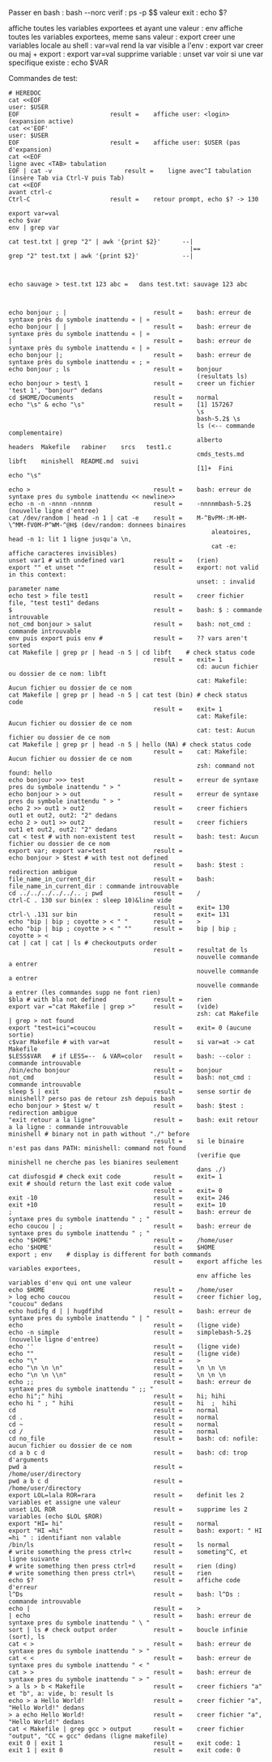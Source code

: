 
Passer en bash	:	bash --norc
verif			:	ps -p $$
valeur exit		:	echo $?

affiche toutes les variables exportees et ayant une valeur	:	env
affiche toutes les variables exportees, meme sans valeur	:	export
creer une variables locale au shell							:	var=val
rend la var visible a l'env									:	export var
creer ou maj + export										:	export var=val
supprime variable											:	unset var
voir si une var specifique existe							:	echo $VAR


Commandes de test:

	# HEREDOC
	cat <<EOF
	user: $USER
	EOF							result =	affiche user: <login> (expansion active)
	cat <<'EOF'
	user: $USER
	EOF							result =	affiche user: $USER (pas d'expansion)
	cat <<EOF
	ligne avec <TAB> tabulation
	EOF | cat -v					result =	ligne avec^I tabulation (insère Tab via Ctrl-V puis Tab)
	cat <<EOF
	avant ctrl-c
	Ctrl-C						result =	retour prompt, echo $? -> 130

	export var=val
	echo $var
	env | grep var

	cat test.txt | grep "2" | awk '{print $2}'		--|
													  |== 
	grep "2" test.txt | awk '{print $2}'			--|



	echo sauvage > test.txt 123 abc	=	dans test.txt: sauvage 123 abc 



	echo bonjour ; |						result =	bash: erreur de syntaxe près du symbole inattendu « | »
	echo bonjour | |						result =	bash: erreur de syntaxe près du symbole inattendu « | »
	|										result =	bash: erreur de syntaxe près du symbole inattendu « | »
	echo bonjour |;							result =	bash: erreur de syntaxe près du symbole inattendu « ; »
	echo bonjour ; ls						result =	bonjour
														(resultats ls)
	echo bonjour > test\ 1					result =	creer un fichier 'test 1', "bonjour" dedans
	cd $HOME/Documents						result =	normal
	echo "\s" & echo "\s"					result =	[1] 157267
														\s
														bash-5.2$ \s
														ls (<-- commande complementaire)
														alberto        headers	Makefile   rabiner    srcs   test1.c
														cmds_tests.md  libft	minishell  README.md  suivi
														[1]+  Fini                    echo "\s"

	echo >									result =	bash: erreur de syntaxe pres du symbole inattendu << newline>>
	echo -n -n -nnnn -nnnnm					result =	-nnnnmbash-5.2$ (nouvelle ligne d'entree)
	cat /dev/random | head -n 1	| cat -e	result =	M-^BvPM-:M-HM-\^MM-fV0M-P^WM-^@H$ (dev/random: donnees binaires 
															aleatoires, head -n 1: lit 1 ligne jusqu'a \n,
															cat -e: affiche caracteres invisibles)
	unset var1 # with undefined	var1		result =	(rien)
	export "" et unset ""					result =	export: not valid in this context:
														unset: : invalid parameter name
	echo test > file test1					result =	creer fichier file, "test test1" dedans
	$										result =	bash: $ : commande introuvable
	not_cmd bonjour > salut					result =	bash: not_cmd : commande introuvable
	env puis export puis env # 				result = 	?? vars aren't sorted
	cat Makefile | grep pr | head -n 5 | cd libft	 # check status code
											result =	exit= 1
														cd: aucun fichier ou dossier de ce nom: libft
														cat: Makefile: Aucun fichier ou dossier de ce nom
	cat Makefile | grep pr | head -n 5 | cat test (bin) # check status code
											result =	exit= 1
														cat: Makefile: Aucun fichier ou dossier de ce nom
														cat: test: Aucun fichier ou dossier de ce nom
	cat Makefile | grep pr | head -n 5 | hello (NA) # check status code
											result =	cat: Makefile: Aucun fichier ou dossier de ce nom
														zsh: command not found: hello
	echo bonjour >>> test					result =	erreur de syntaxe pres du symbole inattendu " > "
	echo bonjour > > out					result =	erreur de syntaxe pres du symbole inattendu " > "
	echo 2 >> out1 > out2					result =	creer fichiers out1 et out2, out2: "2" dedans
	echo 2 > out1 >> out2					result =	creer fichiers out1 et out2, out2: "2" dedans
	cat < test # with non-existent test		result =	bash: test: Aucun fichier ou dossier de ce nom
	export var; export var=test				result =	
	echo bonjour > $test # with	test not defined
											result =	bash: $test : redirection ambigue
	file_name_in_current_dir				result =	bash: file_name_in_current_dir : commande introuvable
	cd ../../../../../.. ; pwd				result =	/
	ctrl-C . 130 sur bin(ex : sleep 10)&line vide
											result =	exit= 130
	ctrl-\ .131 sur bin						result =	exit= 131
	echo "bip | bip ; coyotte >	< " "		result =	>
	echo "bip | bip ; coyotte >	< " ""		result =	bip | bip ; coyotte > <
	cat | cat | cat | ls # checkoutputs order
											result =	resultat de ls
														nouvelle commande a entrer
														nouvelle commande a entrer
														nouvelle commande a entrer (les commandes supp ne font rien)
	$bla # with bla not defined				result =	rien
	export var ="cat Makefile |	grep >"		result =	(vide)
														zsh: cat Makefile | grep > not found
	export "test=ici"=coucou				result =	exit= 0 (aucune sortie)
	c$var Makefile # with var=at			result =	si var=at -> cat Makefile
	$LESS$VAR	# if LESS=--  & VAR=color	result =	bash: --color : commande introuvable
	/bin/echo bonjour						result =	bonjour
	not_cmd									result =	bash: not_cmd : commande introuvable
	sleep 5 | exit							result =	sense sortir de minishell? perso pas de retour zsh depuis bash
	echo bonjour > $test w/ t				result =	bash: $test : redirection ambigue
	"exit retour a la ligne"				result =	bash: exit retour a la ligne : commande introuvable
	minishell # binary not in path without "./" before
											result =	si le binaire n'est pas dans PATH: minishell: command not found
														(verifie que minishell ne cherche pas les bianires seulement
														dans ./)
	cat diufosgid # check exit code			result =	exit= 1
	exit # should return the last exit code value
											result =	exit= 0
	exit -10								result =	exit= 246
	exit +10								result =	exit= 10
	;										result =	bash: erreur de syntaxe pres du symbole inattendu " ; "
	echo coucou | ;							result =	bash: erreur de syntaxe pres du symbole inattendu " ; "
	echo "$HOME"							result =	/home/user
	echo '$HOME'							result =	$HOME
	export ; env 	# display is different for both commands
											result =	export affiche les variables exportees,
														env affiche les variables d'env qui ont une valeur	
	echo $HOME								result =	/home/user
	> log echo coucou						result =	creer fichier log, "coucou" dedans
	echo hudifg d | | hugdfihd				result =	bash: erreur de syntaxe pres du symbole inattendu " | "
	echo									result =	(ligne vide)
	echo -n simple							result =	simplebash-5.2$ (nouvelle ligne d'entree)
	echo ''									result =	(ligne vide)
	echo ""									result =	(ligne vide)
	echo "\"								result =	>
	echo "\n \n \n"							result =	\n \n \n
	echo "\n \n \\n"						result =	\n \n \n
	echo ;;									result =	bash: erreur de syntaxe pres du symbole inattendu " ;; "
	echo hi";" hihi							result =	hi; hihi
	echo hi " ; " hihi						result =	hi  ;  hihi
	cd										result =	normal
	cd .									result =	normal
	cd ~									result =	normal
	cd /									result =	normal
	cd no_file								result =	bash: cd: nofile: aucun fichier ou dossier de ce nom
	cd a b c d								result =	bash: cd: trop d'arguments
	pwd a									result =	/home/user/directory
	pwd a b c d								result =	/home/user/directory
	export LOL=lala ROR=rara				result =	definit les 2 variables et assigne une valeur	
	unset LOL ROR							result =	supprime les 2 variables (echo $LOL $ROR)
	export "HI= hi"							result =	normal	
	export "HI =hi"							result =	bash: export: " HI =hi " : identifiant non valable	
	/bin/ls									result =	ls normal
	# write something the press	ctrl+c		result =	someting^C, et ligne suivante
	# write something then press ctrl+d		result =	rien (ding)
	# write something then press ctrl+\		result =	rien
	echo $?									result =	affiche code d'erreur
	l^Ds									result =	bash: l^Ds : commande introuvable
	echo |									result =	>
	| echo									result =	bash: erreur de syntaxe pres du symbole inattendu " \ "
	sort | ls # check output order			result =	boucle infinie (sort), ls
	cat < >									result =	bash: erreur de syntaxe pres du symbole inattendu " > "
	cat < <									result =	bash: erreur de syntaxe pres du symbole inattendu " < "
	cat > >									result =	bash: erreur de syntaxe pres du symbole inattendu " > "
	> a ls > b < Makefile					result =	creer fichiers "a" et "b", a: vide, b: result ls
	echo > a Hello World!					result =	creer fichier "a", "Hello World!" dedans
	> a echo Hello World!					result =	creer fichier "a", "Hello World!" dedans
	cat < Makefile | grep gcc >	output		result =	creer fichier "output", "CC = gcc" dedans (ligne makefile)
	exit 0 | exit 1							result =	exit code: 1
	exit 1 | exit 0							result =	exit code: 0
